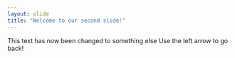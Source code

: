 ```yaml
---
layout: slide
title: "Welcome to our second slide!"
---
```

This text has now been changed to something else
Use the left arrow to go back!
